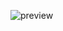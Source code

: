![preview](https://github.com/KainiChang/React-MemeGenerator-Final/blob/main/public/images/Web%20capture.jpeg)

